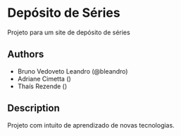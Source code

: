 # Depósito de Séries
Projeto para um site de depósito de séries

## Authors
* Bruno Vedoveto Leandro (@bleandro)
* Adriane Cimetta ()
* Thaís Rezende ()

## Description
Projeto com intuito de aprendizado de novas tecnologias.
